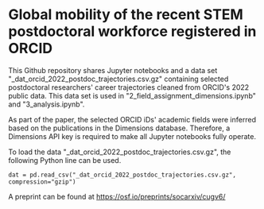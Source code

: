# Global mobility of the recent STEM postdoctoral workforce registered in ORCID

This Github repository shares Jupyter notebooks and a data set "_dat_orcid_2022_postdoc_trajectories.csv.gz" containing selected postdoctoral researchers' career trajectories cleaned from ORCID's 2022 public data. This data set is used in "2_field_assignment_dimensions.ipynb" and "3_analysis.ipynb".

As part of the paper, the selected ORCID iDs' academic fields were inferred based on the publications in the Dimensions database. Therefore, a Dimensions API key is required to make all Jupyter notebooks fully operate. 

To load the data "_dat_orcid_2022_postdoc_trajectories.csv.gz", the following Python line can be used.

```
dat = pd.read_csv("_dat_orcid_2022_postdoc_trajectories.csv.gz", compression="gzip")
```

A preprint can be found at https://osf.io/preprints/socarxiv/cugv6/
